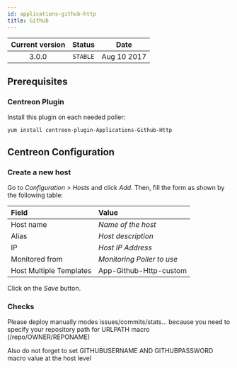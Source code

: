 ```yaml
---
id: applications-github-http
title: Github
---
```


| Current version | Status | Date |
| :-: | :-: | :-: |
| 3.0.0 | `STABLE` | Aug 10 2017 |

## Prerequisites

### Centreon Plugin

Install this plugin on each needed poller:

``` shell
yum install centreon-plugin-Applications-Github-Http
```

## Centreon Configuration

### Create a new host

Go to *Configuration \> Hosts* and click *Add*. Then, fill the form as shown by the following table:

| Field                   | Value                      |
| :---------------------- | :------------------------- |
| Host name               | *Name of the host*         |
| Alias                   | *Host description*         |
| IP                      | *Host IP Address*          |
| Monitored from          | *Monitoring Poller to use* |
| Host Multiple Templates | App-Github-Http-custom     |

Click on the *Save* button.

### Checks

Please deploy manually modes issues/commits/stats... because you need to specify your repository path for URLPATH macro
(/repo/OWNER/REPONAME)

Also do not forget to set GITHUBUSERNAME AND GITHUBPASSWORD macro value at the host level


